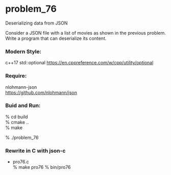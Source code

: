 problem_76
===============

Deserializing data from JSON  

Consider a JSON file with a list of movies as shown in the previous problem.   
Write a program that can deserialize its content.


### Modern Style:  
c++17 std::optional
https://en.cppreference.com/w/cpp/utility/optional

### Require:  
nlohmann-json  
https://github.com/nlohmann/json  

### Buid and Run:  
% cd build  
% cmake ..  
% make  

% ./problem_76


### Rewrite in C with json-c
- pro76.c  
% make pro76 
% bin/pro76  
 